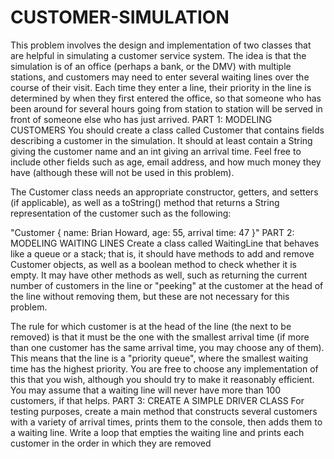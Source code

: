# CUSTOMER-SIMULATION
This problem involves the design and implementation of two classes that are helpful in simulating a customer service system. The idea is that the simulation is of an office (perhaps a bank, or the DMV) with multiple stations, and customers may need to enter several waiting lines over the course of their visit. Each time they enter a line, their priority in the line is determined by when they first entered the office, so that someone who has been around for several hours going from station to station will be served in front of someone else who has just arrived.
PART 1: MODELING CUSTOMERS
You should create a class called Customer that contains fields describing a customer in the simulation. It should at least contain a String giving the customer name and an int giving an arrival time. Feel free to include other fields such as age, email address, and how much money they have (although these will not be used in this problem).

The Customer class needs an appropriate constructor, getters, and setters (if applicable), as well as a toString() method that returns a String representation of the customer such as the following:

"Customer { name: Brian Howard, age: 55, arrival time: 47 }"
PART 2: MODELING WAITING LINES
Create a class called WaitingLine that behaves like a queue or a stack; that is, it should have methods to add and remove Customer objects, as well as a boolean method to check whether it is empty. It may have other methods as well, such as returning the current number of customers in the line or "peeking" at the customer at the head of the line without removing them, but these are not necessary for this problem.

The rule for which customer is at the head of the line (the next to be removed) is that it must be the one with the smallest arrival time (if more than one customer has the same arrival time, you may choose any of them). This means that the line is a "priority queue", where the smallest waiting time has the highest priority. You are free to choose any implementation of this that you wish, although you should try to make it reasonably efficient. You may assume that a waiting line will never have more than 100 customers, if that helps.
PART 3: CREATE A SIMPLE DRIVER CLASS
For testing purposes, create a main method that constructs several customers with a variety of arrival times, prints them to the console, then adds them to a waiting line. Write a loop that empties the waiting line and prints each customer in the order in which they are removed
